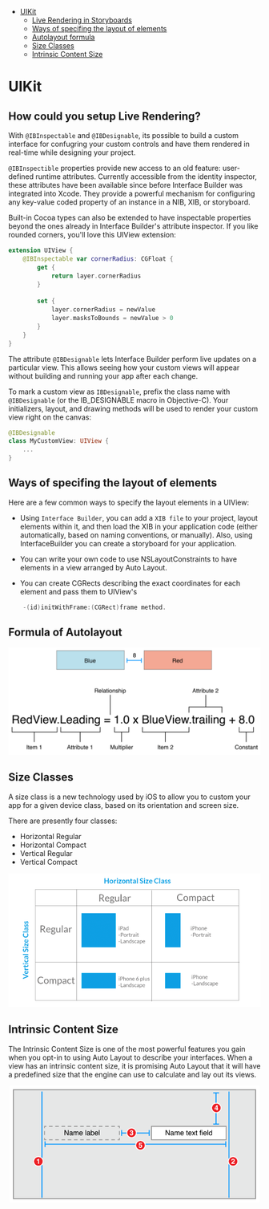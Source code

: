 * [UIKit](#uikit)
    * [Live Rendering in Storyboards](#how-could-you-setup-live-rendering)
    * [Ways of specifing the layout of elements](#ways-of-specifing-the-layout-of-elements)
    * [Autolayout formula](#formula-of-autolayout)
    * [Size Classes](#size-classes)
    * [Intrinsic Content Size](#intrinsic-content-size)


# UIKit

## How could you setup Live Rendering?
With `@IBInspectable` and `@IBDesignable`, its possible to build a custom interface for confugring your custom controls and have them rendered in real-time while designing your project.

`@IBInspectible` properties provide new access to an old feature:
user-defined runtime attributes. Currently accessible from the identity inspector, these attributes have been available since before Interface Builder was integrated into Xcode. They provide a powerful mechanism for configuring any key-value coded property of an instance in a NIB, XIB, or storyboard.

Built-in Cocoa types can also be extended to have inspectable properties beyond the ones already in Interface Builder's attribute inspector. If you like rounded corners, you'll love this UIView extension:

```swift
extension UIView {
    @IBInspectable var cornerRadius: CGFloat {
        get {
            return layer.cornerRadius
        }

        set {
            layer.cornerRadius = newValue
            layer.masksToBounds = newValue > 0
        }
    }
}
```

The attribute `@IBDesignable` lets Interface Builder perform live updates on a particular view.
This allows seeing how your custom views will appear without building and running your app after each change.

To mark a custom view as `IBDesignable`, prefix the class name with `@IBDesignable` (or the IB_DESIGNABLE macro in Objective-C). Your initializers, layout, and drawing methods will be used to render your custom view right on the canvas:

```swift
@IBDesignable
class MyCustomView: UIView {
    ...
}
```


## Ways of specifing the layout of elements

Here are a few common ways to specify the layout elements in a UIView:

- Using `Interface Builder`, you can add a `XIB file` to your project, layout elements within it, and then load the XIB in your application code (either automatically, based on naming conventions, or manually).
Also, using InterfaceBuilder you can create a storyboard for your application.
- You can write your own code to use NSLayoutConstraints to have elements in a view arranged by Auto Layout.

- You can create CGRects describing the exact coordinates for each element and pass them to UIView's 
```objectivec
    -(id)initWithFrame:(CGRect)frame method.
```

## Formula of Autolayout
<img src = "/Resources/Articles/Autolayout.png">

## Size Classes
A size class is a new technology used by iOS to allow you to custom your app for a given device class, based on its orientation and screen size.

There are presently four classes:
- Horizontal Regular
- Horizontal Compact
- Vertical Regular
- Vertical Compact

<img src = "/Resources/Articles/Size%20Classes.png">

## Intrinsic Content Size
The Intrinsic Content Size is one of the most powerful features you gain when you opt-in to using Auto Layout to describe your interfaces. When a view has an intrinsic content size, it is promising Auto Layout that it will have a predefined size that the engine can use to calculate and lay out its views.

<center><img src = "/Resources/Articles/Intrisic%20Content%20Size.png" width="500"></center>